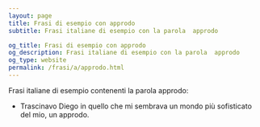 ```yaml
---
layout: page
title: Frasi di esempio con approdo 
subtitle: Frasi italiane di esempio con la parola  approdo

og_title: Frasi di esempio con approdo 
og_description: Frasi italiane di esempio con la parola  approdo
og_type: website
permalink: /frasi/a/approdo.html
---
```


Frasi italiane di esempio contenenti la parola approdo:


- Trascinavo Diego in quello che mi sembrava un mondo più sofisticato del mio, un approdo.
